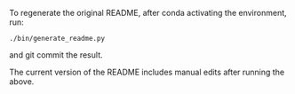 To regenerate the original README, after conda activating the environment, run:
```
./bin/generate_readme.py
```

and git commit the result.

The current version of the README includes manual edits after running the above.